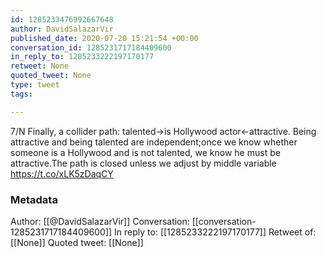 ```yaml
---
id: 1285233476992667648
author: DavidSalazarVir
published_date: 2020-07-20 15:21:54 +00:00
conversation_id: 1285231717184409600
in_reply_to: 1285233222197170177
retweet: None
quoted_tweet: None
type: tweet
tags:

---
```


7/N Finally, a collider path: talented→is Hollywood actor←attractive. Being attractive and being talented are independent;once we know whether someone is a Hollywood and is not talented, we know he must be attractive.The path is closed unless we adjust by middle variable https://t.co/xLK5zDaqCY

### Metadata

Author: [[@DavidSalazarVir]]
Conversation: [[conversation-1285231717184409600]]
In reply to: [[1285233222197170177]]
Retweet of: [[None]]
Quoted tweet: [[None]]
